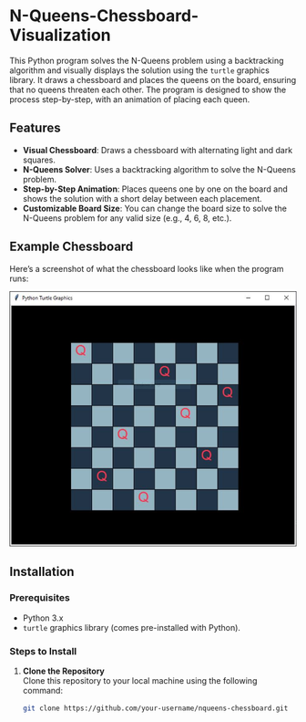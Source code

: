 # N-Queens-Chessboard-Visualization

This Python program solves the N-Queens problem using a backtracking algorithm and visually displays the solution using the `turtle` graphics library. It draws a chessboard and places the queens on the board, ensuring that no queens threaten each other. The program is designed to show the process step-by-step, with an animation of placing each queen.

## Features
- **Visual Chessboard**: Draws a chessboard with alternating light and dark squares.
- **N-Queens Solver**: Uses a backtracking algorithm to solve the N-Queens problem.
- **Step-by-Step Animation**: Places queens one by one on the board and shows the solution with a short delay between each placement.
- **Customizable Board Size**: You can change the board size to solve the N-Queens problem for any valid size (e.g., 4, 6, 8, etc.).

## Example Chessboard

Here’s a screenshot of what the chessboard looks like when the program runs:

![Chessboard Image](N_queen_animate.JPG)

## Installation

### Prerequisites
- Python 3.x
- `turtle` graphics library (comes pre-installed with Python).

### Steps to Install
1. **Clone the Repository**  
   Clone this repository to your local machine using the following command:
   ```bash
   git clone https://github.com/your-username/nqueens-chessboard.git
